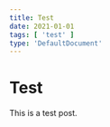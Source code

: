 ```yaml
---
title: Test
date: 2021-01-01
tags: [ 'test' ]
type: 'DefaultDocument'
---
```


# Test

This is a test post.
